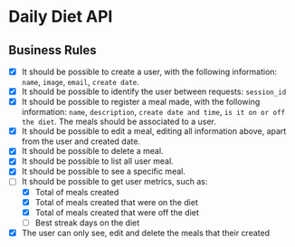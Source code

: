 # Daily Diet API

## Business Rules

- [x] It should be possible to create a user, with the following information: `name`, `image`, `email`, `create date`.
- [x] It should be possible to identify the user between requests: `session_id`
- [x] It should be possible to register a meal made, with the following information: `name`, `description`, `create date and time`, `is it on or off the diet`. The meals should be associated to a user.
- [x] It should be possible to edit a meal, editing all information above, apart from the user and created date.
- [x] It should be possible to delete a meal.
- [x] It should be possible to list all user meal.
- [x] It should be possible to see a specific meal.
- [ ] It should be possible to get user metrics, such as:
  - [x] Total of meals created
  - [x] Total of meals created that were on the diet
  - [x] Total of meals created that were off the diet
  - [ ] Best streak days on the diet
- [x] The user can only see, edit and delete the meals that their created
